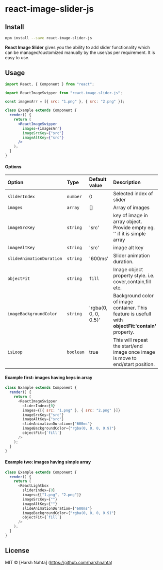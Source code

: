 <!-- @format -->

# react-image-slider-js

## Install

```bash
npm install --save react-image-slider-js
```

**React Image Slider** gives you the ability to add slider functionality which can be managed/customized manually by the user/as per requirement. It is easy to use.

## Usage

```jsx
import React, { Component } from "react";

import ReactImageSwipper from "react-image-slider-js";

const imagesArr = [{ src: "1.png" }, { src: "2.png" }];

class Example extends Component {
  render() {
    return (
      <ReactImageSwipper
        images={imagesArr}
        imageSrcKey={"src"}
        imageAltKey={"src"}
      />
    );
  }
}
```

#### Options

| **Option**               | **Type**  | **Default value**    | **Description**                                                                                     |
| :----------------------- | :-------- | :------------------- | :-------------------------------------------------------------------------------------------------- |
| `sliderIndex`            | `number`  | 0                    | Selected index of slider                                                                            |
| `images`                 | `array`   | []                   | Array of images                                                                                     |
| `imageSrcKey`            | `string`  | 'src'                | key of image in array object. Provide empty eg. '' if it is simple array                            |
| `imageAltKey`            | `string`  | 'src'                | image alt key                                                                                       |
| `slideAnimationDuration` | `string`  | '600ms'              | Slider animation duration.                                                                          |
| `objectFit`              | `string`  | `fill`               | Image object property style. i.e. cover,contain,fill etc.                                           |
| `imageBackgroundColor`   | `string`  | 'rgba(0, 0, 0, 0.5)' | Background color of image container. This feature is usefull with **objectFit:'contain'** property. |
| `isLoop`                 | `boolean` | true                 | This will repeat the start/end image once image is move to end/start position.                      |

#### Example first: images having keys in array

```js
class Example extends Component {
  render() {
    return (
      <ReactImageSwipper
        sliderIndex={0}
        images={[{ src: "1.png" }, { src: "2.png" }]}
        imageSrcKey={"src"}
        imageAltKey={"src"}
        slideAnimationDuration={"600ms"}
        imageBackgroundColor={"rgba(0, 0, 0, 0.9)"}
        objectFit={`fill`}
      />
    );
  }
}
```

#### Example two: images having simple array

```js
class Example extends Component {
  render() {
    return (
      <ReactLightbox
        sliderIndex={0}
        images={["1.png", "2.png"]}
        imageSrcKey={""}
        imageAltKey={""}
        slideAnimationDuration={"600ms"}
        imageBackgroundColor={"rgba(0, 0, 0, 0.9)"}
        objectFit={`fill`}
      />
    );
  }
}
```

## License

MIT © [Harsh Nahta] (https://github.com/harshnahta)
